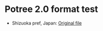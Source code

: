 # Potree 2.0 format test

- Shizuoka pref, Japan: [Original file](https://pointcloud.pref.shizuoka.jp/lasmap/ankendetail?ankenno=31XXX08200001)


